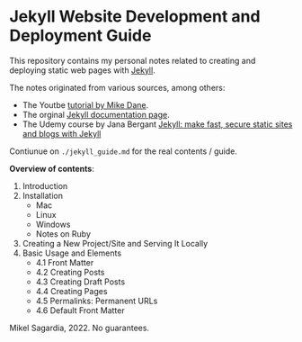 # Jekyll Website Development and Deployment Guide

This repository contains my personal notes related to creating and deploying static web pages with [Jekyll](https://jekyllrb.com).

The notes originated from various sources, among others:

- The Youtbe [tutorial by Mike Dane](https://www.youtube.com/watch?v=T1itpPvFWHI&list=PLLAZ4kZ9dFpOPV5C5Ay0pHaa0RJFhcmcB).
- The orginal [Jekyll documentation page](https://jekyllrb.com/docs/).
- The Udemy course by Jana Bergant [Jekyll: make fast, secure static sites and blogs with Jekyll](https://www.udemy.com/course/static-website-generator-fast-secure-sites-blogs-with-jekyll)

Contiunue on `./jekyll_guide.md` for the real contents / guide.

**Overview of contents**:

1. Introduction
2. Installation
	- Mac
	- Linux
	- Windows
	- Notes on Ruby
3. Creating a New Project/Site and Serving It Locally
4. Basic Usage and Elements
	- 4.1 Front Matter
	- 4.2 Creating Posts
	- 4.3 Creating Draft Posts
	- 4.4 Creating Pages
	- 4.5 Permalinks: Permanent URLs
	- 4.6 Default Front Matter

Mikel Sagardia, 2022.
No guarantees.

